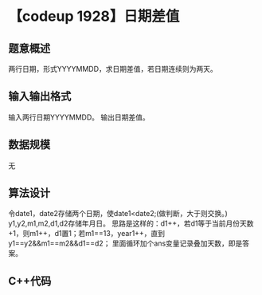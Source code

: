 # 【codeup 1928】日期差值

## 题意概述

两行日期，形式YYYYMMDD，求日期差值，若日期连续则为两天。

## 输入输出格式

输入两行日期YYYYMMDD。
输出日期差值。

## 数据规模

无

## 算法设计

令date1，date2存储两个日期，使date1<date2;(做判断，大于则交换。)
y1,y2,m1,m2,d1,d2存储年月日。
思路是这样的：d1++，若d1等于当前月份天数+1，则m1++，d1置1；若m1==13，year1++，直到y1==y2&&m1==m2&&d1==d2；
里面循环加个ans变量记录叠加天数，即是答案。

## C++代码

```cpp


```
